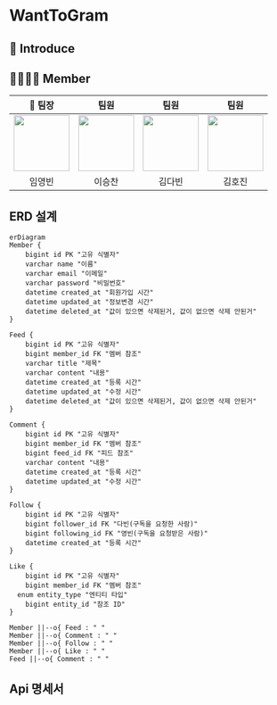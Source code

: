 # WantToGram

## 🫴 Introduce


## 👨‍👨‍👦‍👦 Member

<table align="center">
    <thead>
        <tr>
            <th>👑 팀장</th>
            <th>팀원</th>
            <th>팀원</th>
            <th>팀원</th>
        </tr>
    </thead>
    <tbody>
        <tr>
            <td align="center"><a href="https://github.com/yeongbinim"><img src="https://github.com/yeongbinim.png" width="100px;" alt=""/></a></td>
            <td align="center"><a href="https://github.com/tmdcksdl"><img src="https://github.com/tmdcksdl.png" width="100px;" alt=""/></a></td>
            <td align="center"><a href="https://github.com/answerin1"><img src="https://github.com/answerin1.png" width="100px;" alt=""/></a></td>
            <td align="center"><a href="https://github.com/Hojin02"><img src="https://github.com/Hojin02.png" width="100px;" alt=""/></a></td>
        </tr>
        <tr>
            <td align="center">임영빈</td>
            <td align="center">이승찬</td>
            <td align="center">김다빈</td>
            <td align="center">김호진</td>
        </tr>
    </tbody>
</table>

## ERD 설계

```mermaid
erDiagram
Member {
	bigint id PK "고유 식별자"
	varchar name "이름"
	varchar email "이메일"
	varchar password "비밀번호"
	datetime created_at "회원가입 시간"
	datetime updated_at "정보변경 시간"
	datetime deleted_at "값이 있으면 삭제된거, 값이 없으면 삭제 안된거"
}

Feed {
	bigint id PK "고유 식별자"
	bigint member_id FK "멤버 참조"
	varchar title "제목"
	varchar content "내용"
	datetime created_at "등록 시간"
	datetime updated_at "수정 시간"
	datetime deleted_at "값이 있으면 삭제된거, 값이 없으면 삭제 안된거"
}

Comment {
	bigint id PK "고유 식별자"
	bigint member_id FK "멤버 참조"
	bigint feed_id FK "피드 참조"
	varchar content "내용"
	datetime created_at "등록 시간"
	datetime updated_at "수정 시간"
}

Follow {
	bigint id PK "고유 식별자"
	bigint follower_id FK "다빈(구독을 요청한 사람)"
	bigint following_id FK "영빈(구독을 요청받은 사람)"
	datetime created_at "등록 시간"
}

Like {
	bigint id PK "고유 식별자"
	bigint member_id FK "멤버 참조"
  enum entity_type "엔티티 타입"
	bigint entity_id "참조 ID"
}

Member ||--o{ Feed : " "
Member ||--o{ Comment : " "
Member ||--o{ Follow : " "
Member ||--o{ Like : " "
Feed ||--o{ Comment : " "

```


## Api 명세서
